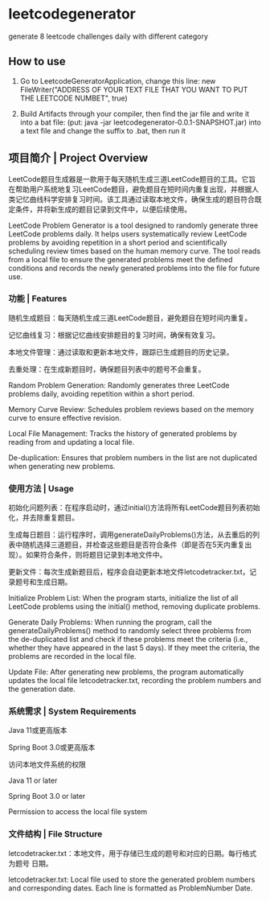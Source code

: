 # leetcodegenerator
generate 8 leetcode challenges daily with different category

## How to use

1. Go to LeetcodeGeneratorApplication, change this line: new FileWriter("ADDRESS OF YOUR TEXT FILE THAT YOU WANT TO PUT THE LEETCODE NUMBET", true)

2. Build Artifacts through your compiler, then find the jar file and write it into a bat file: (put: java -jar leetcodegenerator-0.0.1-SNAPSHOT.jar) into a text file and change the suffix to .bat, then run it

## 项目简介 | Project Overview
LeetCode题目生成器是一款用于每天随机生成三道LeetCode题目的工具。它旨在帮助用户系统地复习LeetCode题目，避免题目在短时间内重复出现，并根据人类记忆曲线科学安排复习时间。该工具通过读取本地文件，确保生成的题目符合既定条件，并将新生成的题目记录到文件中，以便后续使用。

LeetCode Problem Generator is a tool designed to randomly generate three LeetCode problems daily. It helps users systematically review LeetCode problems by avoiding repetition in a short period and scientifically scheduling review times based on the human memory curve. The tool reads from a local file to ensure the generated problems meet the defined conditions and records the newly generated problems into the file for future use.

### 功能 | Features
随机生成题目：每天随机生成三道LeetCode题目，避免题目在短时间内重复。

记忆曲线复习：根据记忆曲线安排题目的复习时间，确保有效复习。

本地文件管理：通过读取和更新本地文件，跟踪已生成题目的历史记录。

去重处理：在生成新题目时，确保题目列表中的题号不会重复。

Random Problem Generation: Randomly generates three LeetCode problems daily, avoiding repetition within a short period.

Memory Curve Review: Schedules problem reviews based on the memory curve to ensure effective revision.

Local File Management: Tracks the history of generated problems by reading from and updating a local file.

De-duplication: Ensures that problem numbers in the list are not duplicated when generating new problems.

### 使用方法 | Usage
初始化问题列表：在程序启动时，通过initial()方法将所有LeetCode题目列表初始化，并去除重复题目。

生成每日题目：运行程序时，调用generateDailyProblems()方法，从去重后的列表中随机选择三道题目，并检查这些题目是否符合条件（即是否在5天内重复出现）。如果符合条件，则将题目记录到本地文件中。

更新文件：每次生成新题目后，程序会自动更新本地文件letcodetracker.txt，记录题号和生成日期。

Initialize Problem List: When the program starts, initialize the list of all LeetCode problems using the initial() method, removing duplicate problems.

Generate Daily Problems: When running the program, call the generateDailyProblems() method to randomly select three problems from the de-duplicated list and check if these problems meet the criteria (i.e., whether they have appeared in the last 5 days). If they meet the criteria, the problems are recorded in the local file.

Update File: After generating new problems, the program automatically updates the local file letcodetracker.txt, recording the problem numbers and the generation date.

### 系统需求 | System Requirements
Java 11或更高版本

Spring Boot 3.0或更高版本

访问本地文件系统的权限

Java 11 or later

Spring Boot 3.0 or later

Permission to access the local file system

### 文件结构 | File Structure
letcodetracker.txt：本地文件，用于存储已生成的题号和对应的日期。每行格式为题号 日期。

letcodetracker.txt: Local file used to store the generated problem numbers and corresponding dates. Each line is formatted as ProblemNumber Date.
